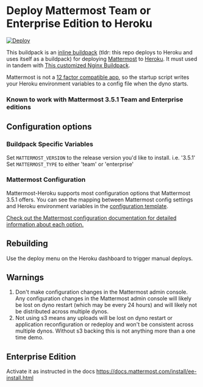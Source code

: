 # Deploy Mattermost Team or Enterprise Edition to Heroku

[![Deploy](https://www.herokucdn.com/deploy/button.svg)](https://heroku.com/deploy)

This buildpack is an [inline buildpack](https://github.com/kr/heroku-buildpack-inline/) (tldr: this repo deploys to Heroku and uses itself as a buildpack) for deploying [Mattermost](https://mattermost.org) to [Heroku](https://heroku.com).
It must used in tandem with [This customized Nginx Buildpack](https://github.com/cadecairos/nginx-buildback). 

Mattermost is not a [12 factor compatible app](http://12factor.net/config), so the startup script writes your Heroku environment variables to a config file when the dyno starts.

### Known to work with Mattermost 3.5.1 Team and Enterprise editions

## Configuration options

### Buildpack Specific Variables

Set `MATTERMOST_VERSION` to the release version you'd like to install. i.e. '3.5.1'
Set `MATTERMOST_TYPE` to either 'team' or 'enterprise'

### Mattermost Configuration

Mattermost-Heroku supports most configuration options that Mattermost 3.5.1 offers. You can see the mapping between Mattermost config settings and Heroku environment variables in the [configuration template](/config/config-heroku-template.json).

 [Check out the Mattermost configuration documentation for detailed information about each option.](https://docs.mattermost.com/administration/config-settings.html)

## Rebuilding

Use the deploy menu on the Heroku dashboard to trigger manual deploys.

## Warnings

1. Don't make configuration changes in the Mattermost admin console.
   Any configuration changes in the Mattermost admin console will likely be lost on dyno restart (which may be every 24 hours) and will likely not be distributed across multiple dynos.
2. Not using s3 means any uploads will be lost on dyno restart or application reconfiguration or redeploy and won't be consistent across multiple dynos.
   Without s3 backing this is not anything more than a one time demo.

## Enterprise Edition
Activate it as instructed in the docs https://docs.mattermost.com/install/ee-install.html
